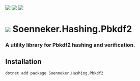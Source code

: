 ﻿[![](https://img.shields.io/nuget/v/soenneker.hashing.pbkdf2.svg?style=for-the-badge)](https://www.nuget.org/packages/soenneker.hashing.pbkdf2/)
[![](https://img.shields.io/github/actions/workflow/status/soenneker/soenneker.hashing.pbkdf2/publish-package.yml?style=for-the-badge)](https://github.com/soenneker/soenneker.hashing.pbkdf2/actions/workflows/publish-package.yml)
[![](https://img.shields.io/nuget/dt/soenneker.hashing.pbkdf2.svg?style=for-the-badge)](https://www.nuget.org/packages/soenneker.hashing.pbkdf2/)

# ![](https://user-images.githubusercontent.com/4441470/224455560-91ed3ee7-f510-4041-a8d2-3fc093025112.png) Soenneker.Hashing.Pbkdf2
### A utility library for Pbkdf2 hashing and verification.

## Installation

```
dotnet add package Soenneker.Hashing.Pbkdf2
```
